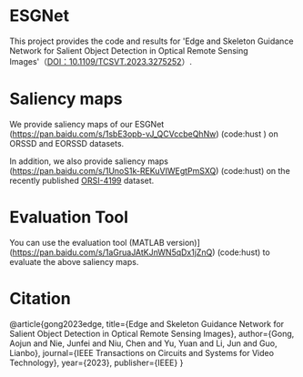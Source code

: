 # ESGNet
This project provides the code and results for 'Edge and Skeleton Guidance Network for Salient
Object Detection in Optical Remote Sensing Images'（[DOI：10.1109/TCSVT.2023.3275252](https://ieeexplore.ieee.org/document/10122926)）.
# Saliency maps
   We provide saliency maps of our ESGNet (https://pan.baidu.com/s/1sbE3opb-vJ_QCVccbeQhNw) (code:hust ) on ORSSD and EORSSD datasets.
   
   In addition, we also provide saliency maps (https://pan.baidu.com/s/1UnoS1k-REKuVIWEgtPmSXQ) (code:hust) on the recently published [ORSI-4199](https://github.com/wchao1213/ORSI-SOD) dataset.
  
# Evaluation Tool
  You can use the evaluation tool (MATLAB version)](https://pan.baidu.com/s/1aGruaJAtKJnWN5qDx1jZnQ) (code:hust) to evaluate the above saliency maps.
# Citation
@article{gong2023edge,
  title={Edge and Skeleton Guidance Network for Salient Object Detection in Optical Remote Sensing Images},
  author={Gong, Aojun and Nie, Junfei and Niu, Chen and Yu, Yuan and Li, Jun and Guo, Lianbo},
  journal={IEEE Transactions on Circuits and Systems for Video Technology},
  year={2023},
  publisher={IEEE}
}
